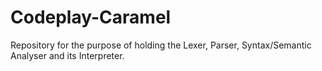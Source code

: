 # Codeplay-Caramel
Repository for the purpose of holding the Lexer, Parser, Syntax/Semantic Analyser and its Interpreter.
